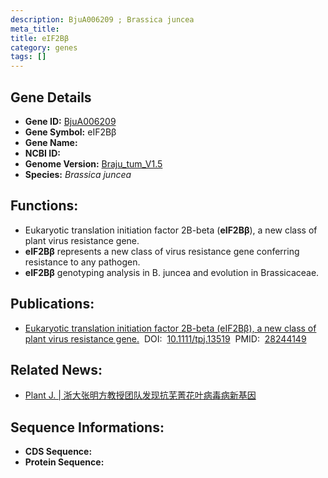 ```yaml
---
description: BjuA006209 ; Brassica juncea
meta_title:
title: eIF2Bβ
category: genes
tags: []
---
```


## Gene Details
- **Gene ID:**	[BjuA006209](BjuA006209)
- **Gene Symbol:** eIF2Bβ
- **Gene Name:** 
- **NCBI ID:** [](https://www.ncbi.nlm.nih.gov/gene/?term=)
- **Genome Version:** [Braju_tum_V1.5]()
- **Species:** *Brassica juncea*

## Functions:
   - Eukaryotic translation initiation factor 2B-beta (**eIF2Bβ**), a new class of plant virus resistance gene.
   - **eIF2Bβ** represents a new class of virus resistance gene conferring resistance to any pathogen.
   - **eIF2Bβ** genotyping analysis in B. juncea and evolution in Brassicaceae.

## Publications:
   - [Eukaryotic translation initiation factor 2B-beta (eIF2Bβ), a new class of plant virus resistance gene.]( https://onlinelibrary.wiley.com/doi/10.1111/tpj.13519)&nbsp;&nbsp;DOI:&nbsp;&nbsp;[10.1111/tpj.13519](https://onlinelibrary.wiley.com/doi/10.1111/tpj.13519)&nbsp;&nbsp;PMID:&nbsp;&nbsp;[28244149](https://pubmed.ncbi.nlm.nih.gov/28244149/)

## Related News:
   - [Plant J. | 浙大张明方教授团队发现抗芜菁花叶病毒病新基因](https://mp.weixin.qq.com/s?__biz=MzIyOTY2NDYyNQ==&mid=2247484646&idx=2&sn=f12195649746802e97c891d0bbf263ce&chksm=e8be76f8dfc9ffee03e251e85c199153b096e2bc973d0af4416b2ab06002f359f613cb085cce&scene=27#wechat_redirect)

## Sequence Informations:
- **CDS Sequence:**
- **Protein Sequence:**
